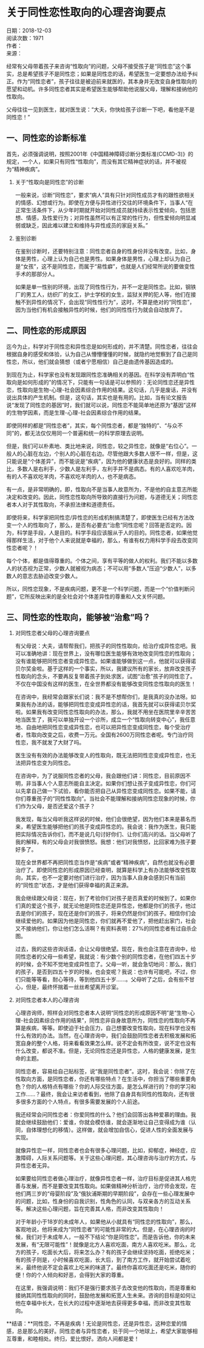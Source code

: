 # 关于同性恋性取向的心理咨询要点

日期：2018-12-03  
阅读次数：1971  
作者：  
来源：  

经常有父母带着孩子来咨询“性取向”的问题，父母不接受孩子是“同性恋”这个事实，总是希望孩子不是同性恋；如果是同性恋的话，希望医生一定要想办法给予纠正。作为“同性恋者”，孩子往往是被迫前来就医的，其本身并无改变自身性取向的愿望和动机。许多同性恋者其实是希望医生能够帮助他说服父母，理解和接纳他的性取向。

父母往往一见到医生，就对医生说：“大夫，你快给孩子诊断一下吧，看他是不是同性恋！”

## 一、同性恋的诊断标准

首先，必须强调说明，按照2001年《中国精神障碍诊断分类标准(CCMD-3)》的规定，一个人，如果只有同性“性取向”，而没有其它精神症状的话，并不被视为“精神疾病”。

1. 关于“性取向是同性恋”的诊断

   一般来说，诊断“同性恋”，要求“病人”具有只针对同性成员才有的跟性欲相关的情感、幻想或行为。即使在方便与异性进行交往的环境条件下，当事人“在正常生活条件下，从少年时期就开始对同性成员就持续表示性爱倾向，包括思想、情感，及性爱行为；对异性虽然可以有正常的性行为，但性爱倾向明显减弱或缺乏，因此难以建立和维持与异性成员的家庭关系。”

2. 鉴别诊断

   在鉴别诊断时，还要特别注意：同性恋者自身的性身份并没有改变。比如，身体是男性，心理上认为自己也是男性。如果身体是男性，心理上却认为自己是“女孩”，这不是同性恋，而属于“易性癖”，也就是人们经常所说的要做变性手术的那部分人。

   如果是单一性别的环境，出现了同性性行为，并不一定是同性恋。比如，钢铁厂的男工人，纺织厂的女工，护士学校的女生，监狱关押的犯人等，他们在接触不到异性的情况下，会出现“同性性行为”，这时，不算是绝对的“同性恋”，因为当他们有机会接触异性的时候，他们的同性性行为就会自动放弃了。

## 二、同性恋的形成原因

迄今为止，科学对于同性恋和异性恋是如何形成的，并不清楚。同性恋者，往往会根据自身的感受和体验，认为自己从懵懵懂懂的时候，就隐约地觉察到了自己是同性恋，所以，他们就会猜想（或者宁愿相信）自己是由遗传基因造成的。

到现在为止，科学家也没有发现跟同性恋准确相关的基因。在科学没有弄明白“性取向是如何形成的”的情况下，只能有一句话是可以参照的：无论同性恋还是异性恋，性取向是生物-心理-社会因素综合作用的结果。这句话，几乎是废话，并没有说出具体的产生机制。但是，这句话，其实也是有用的。比如，当有论文报告说“发现了同性恋的基因”时，我们就可以说，同性恋不能简单地还原为“基因”这样的生物学因素，而是生理-心理-社会因素综合作用的结果。

即使同样的都是“同性恋者”，其实，每个同性恋者，都是“独特的”、“与众不同”的，都无法仅仅用同一个普遍和统一的科学原理去说明。

但是，我们可以朴素地、类比地来说，同性恋，较之异性恋，就像是“右位心”。一般人的心脏在左边，个别人的心脏在右边。尽管他跟大多数人很不一样，但是，这只能说是“个体差异”，而不能说是“疾病”，因为他的健康状态是良好的。同样的类比，多数人是右利手，少数人是左利手，左利手并不是病态。有的人喜欢吃羊肉，有的人不喜欢吃羊肉，不喜欢吃羊肉的人，也不是病态。

有一点，是非常明确的，即，性取向不是当事人故意所为，不是他的自主意志所能决定和改变的。因此，同性恋性取向所导致的直接行为问题，与道德无关；同性恋者本人对于其性取向，不承担法律和道德责任。

即使将来，科学家把同性恋/异性恋的形成机制搞清楚了，即使医生已经有方法改变一个人的性取向了，那么，是否有必要去“治愈”同性恋呢？回答是否定的。因为，科学是手段，人是目的。科学手段应该服从于人的目的。同性恋者，如果他觉得那样生活，对于他个人来说就是幸福的，那么，有谁有权力用科学手段去改变同性恋者呢？！

每个个体，都是值得尊重的。个体之间，享有平等的做人的权利。我们不能以多数人的状态视为正常，少数人就被视为病态；不可以用“多数人”压迫“少数人”，以多数人的意志去胁迫改变少数人。

所以，同性恋现象，不是疾病问题，更不是一个科学问题，而是一个“价值判断问题”，它所反映出来的是全社会对个体差异性的尊重和人文关怀问题。

## 三、同性恋的性取向，能够被“治愈”吗？

1. 对同性恋者父母的心理咨询要点

   有父母说：大夫，请帮帮我们，把孩子的同性性取向，给治疗成异性恋吧。我可以准确地讲：现在世界上，没有哪位医生能够有效地改变同性恋的性取向；没有谁能够把同性恋者变成异性恋。如果谁能够做到这一点，他就可以获得诺贝尔奖金啦。基于这样的一个事实，所以，我建议所有的家长，放弃改变孩子性取向的念头，不要再反复带着孩子到处求医，试图“治愈”孩子的同性恋了。不仅在中国没有这样的医生，在全世界都没有能够改变同性恋性取向的医生！

   在咨询中，我经常会跟家长们说：我不是不想帮你们，是我真的没办法呀。如果我有办法的话，能够把同性恋变成异性恋的话，我首先就可以获得诺贝尔奖啦。如果我有改变同性恋性取向的办法，那么，我就不用坐在医院里辛辛苦苦地当医生了，我可以单独开设一个诊所，成立一个“性取向转变中心”，我任意地、自由地把同性恋变成异性恋，也可以把异性恋变成同性恋，每个受治疗者，性取向改变之后，收费一万元。全国有2600万同性恋者呢。专门治疗同性恋，我不就发了大财了吗。

   医生没有有效的办法能够改变人的性取向，既无法把同性恋变成异性恋，也无法把异性恋变为同性恋。

   在咨询中，为了说服同性恋者的父母，我会跟他们讲：同性恋，目前原因不明，非当事人个人意志所能自主决定。如果你们想让孩子变成异性恋，你们可以先拿自己做一下试验，看你能否把自己从异性恋变成同性恋。如果不能，请你们尊重孩子的“同性性取向”。当社会不能理解和接纳同性恋现象的时候，你们作为父母，是否还爱这个孩子？

   我发现，每当父母听我这样说的时候，他们会很绝望，因为他们本来是慕名而来，希望医生能够把他们的孩子变成异性恋的。我会说：我作为医生，我只能把实际情况告诉你们，而不是说几句讨好你们、让你们高兴的话。当父母听了我的解释，有的父母会对我很愤怒。我想：他们对我愤怒，比回家难为孩子要好多了。

   现在全世界都不再把同性恋当作是“疾病”或者“精神疾病”，自然也就没有必要治疗了。即使同性恋的形成原因已经查明，就算是科学上有办法能够改变性取向，其实，也不一定要对他们进行治疗，因为当事人自身会感到只有当前的“同性恋”状态，才是他们获得幸福的真正来源。

   我会继续跟父母说：现在，到了考验你们对孩子是否真爱的时候到了。如果你们真的爱这个孩子，就无论他是同性恋还是异性恋，他都是你们的孩子，他过去是你们的孩子，现在还是你们的孩子，将来仍然是你们的孩子。相信你们会继续爱他的。如果因为他是同性恋，你们就再不爱他了，把他赶出家门，社会又不接纳他们，你让他们怎么活啊？有资料表明：27%的同性恋者有过自杀企图。

   过去，我的这些咨询话语，会让父母很绝望。现在，我也会注意在咨询中，给同性恋者的父母一些希望，我就说：有少数个别的同性恋者，在他们四五十岁的时候，会不知不觉地变成异性恋了。父母一听，就会急切地问：那么，我们的孩子，是否到四五十岁的时候，也会变呢？我说：也许有可能吧，不过，你们只能等等看，耐心等待，等到他四五十岁……。父母听了之后，会有些不甘心，但是，最终怀揣着一丝丝希望离开诊室。

2. 对同性恋者本人的心理咨询

   心理咨询师，照样会对同性恋者本人说明“同性恋的形成原因不明”是“生物-心理-社会因素综合作用的结果”，同性恋非自身故意所为，同性恋的性取向不再算是疾病，等等。即使迫于社会压力，自己想要改变性取向，现在科学也没有什么有效的办法。当然，在心理咨询中，我们会鼓励同性恋者去积极发展和拓宽自身的整个人格，将来看看效果怎么样。说不定会有所改变，说不定也没有什么改变，都说不准。但是，无论同性恋还是异性恋，人格的健康发展，是生命的主题。

   同性恋者，容易给自己贴标签，说“我是同性恋者”。这时，我会说：你除了在性取向方面，是同性恋者，你还有哪些特点？在生活中，你担当了哪些重要角色？你的人格特点有哪些？你的人际交往方面，是怎么样进行的？你的学习和工作……？最终，我会让来访者看到，他除了自身具有同性的性取向，还有很多很多方面的个人特点，有很多需要发展的个人前途。

   我还经常会问同性恋者：你爱同性的什么？他们会回答出各种爱慕的理由。我就会继续鼓励他们：爱谁，你就会模仿谁，就会逐渐地让自己变得成为谁（认同，自体理想化的移情）。这样做，就会增加自信心，促进人性的全面发展与实现。

   就像异性恋一样，同性恋者也会有很多心理问题，比如，抑郁症，神经症，应激障碍，人际关系问题等。关于这些心理问题，其心理咨询与治疗的方式，与异性恋者无异。

   如果要给同性恋者做心理治疗，就像异性恋者一样，治疗目标是促进其人格完善与发展，而不是要改变其性取向。如果做精神分析治疗，治疗师会发现，在他们两三岁的“母婴阶段”及“俄狄浦斯期的早期阶段”，会存在一些心理发展中的问题，比如，性身份的自我识别，性角色的认同，与双亲各方的互动关系等。解决这些心理问题，旨在完善其人格，而非改变其性取向！

   对于年龄小于18岁的未成年人，如果他从小就具有“同性恋的性取向”，那么，客观地说，他将来成为“同性恋者”的可能性非常的大。但是，在心理咨询的时候，我们对于未成年人，一般不下结论“你是同性恋”。而是告诉他，你的未来发展，有“无限可能性”！就像是北方人喜欢吃面，南方人喜欢吃米。那么，北方的孩子，吃面长大后，将来怎么办？有的孩子会继续坚持吃面，拒绝吃米；有的孩子则是，小时候喜欢吃面，长大后，到了南方工作，就开始尝试着吃米，最终他说不定会喜欢上吃米的味道了。最终你喜欢吃面还是吃米，随你的便！你的个人倾向和好恶，会得到大家的尊重。

   在这里，我强调说明：我们不是强行要求孩子去改变他的性取向，而是尊重和接纳其同性性取向的同时，鼓励他发展和拓宽人生未来。咨询的目标是如何让他在幸福中长大，在长大的过程中逐渐地去获得更多幸福，而非改变其性取向。

**结语：**同性恋，不再是疾病！无论是同性恋，还是异性恋，这种恋爱的情感，总是那么的美好。同性恋者与异性恋者，处于同一个地球上，希望大家能够相互尊重，和睦相处。终归，爱比恨好。洒向人间都是爱！